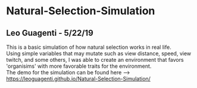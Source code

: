# Natural-Selection-Simulation
## Leo Guagenti - 5/22/19
This is a basic simulation of how natural selection works in real life.<br>
Using simple variables that may mutate such as view distance, speed, view twitch, and some others, I was able to create an environment that favors 'organisims' with more favorable traits for the environment.<br>
The demo for the simulation can be found here --> https://leoguagenti.github.io/Natural-Selection-Simulation/
